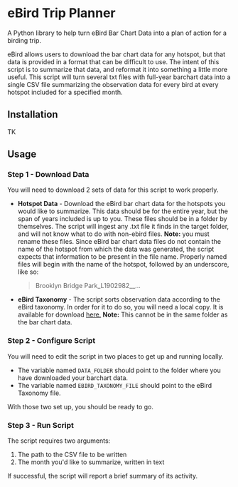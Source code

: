 # eBird Trip Planner

A Python library to help turn eBird Bar Chart Data into a plan of action for a birding trip.

eBird allows users to download the bar chart data for any hotspot, but that data is provided in a format that can be difficult to use. The intent of this script is to summarize that data, and reformat it into something a little more useful. This script will turn several txt files with full-year barchart data into a single CSV file summarizing the observation data for every bird at every hotspot included for a specified month.

## Installation

TK

## Usage

### Step 1 - Download Data

You will need to download 2 sets of data for this script to work properly.

- **Hotspot Data** - Download the eBird bar chart data for the hotspots you would like to summarize. This data should be for the entire year, but the span of years included is up to you. These files should be in a folder by themselves. The script will ingest any .txt file it finds in the target folder, and will not know what to do with non-ebird files. **Note:** you must rename these files. Since eBird bar chart data files do not contain the name of the hotspot from which the data was generated, the script expects that information to be present in the file name. Properly named files will begin with the name of the hotspot, followed by an underscore, like so:

    >Brooklyn Bridge Park_L1902982__...

- **eBird Taxonomy** - The script sorts observation data according to the eBird taxonomy. In order for it to do so, you will need a local copy. It is available for download [here.](https://www.birds.cornell.edu/clementschecklist/download/?__hstc=60209138.7dc66638a76ffe663330f5113d61277b.1598220823146.1598928394012.1599442334159.5&__hssc=60209138.1.1599442334159&__hsfp=2418166864) **Note:** This cannot be in the same folder as the bar chart data.

### Step 2 - Configure Script

You will need to edit the script in two places to get up and running locally.

- The variable named `DATA_FOLDER` should point to the folder where you have downloaded your barchart data.
- The variable named `EBIRD_TAXONOMY_FILE` should point to the eBird Taxonomy file.

With those two set up, you should be ready to go.

### Step 3 - Run Script

The script requires two arguments:

1. The path to the CSV file to be written
2. The month you'd like to summarize, written in text

If successful, the script will report a brief summary of its activity.
